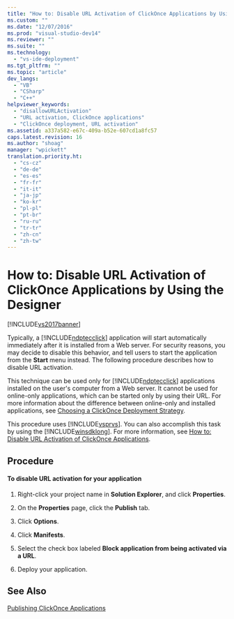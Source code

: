 ```yaml
---
title: "How to: Disable URL Activation of ClickOnce Applications by Using the Designer"
ms.custom: ""
ms.date: "12/07/2016"
ms.prod: "visual-studio-dev14"
ms.reviewer: ""
ms.suite: ""
ms.technology: 
  - "vs-ide-deployment"
ms.tgt_pltfrm: ""
ms.topic: "article"
dev_langs: 
  - "VB"
  - "CSharp"
  - "C++"
helpviewer_keywords: 
  - "disallowURLActivation"
  - "URL activation, ClickOnce applications"
  - "ClickOnce deployment, URL activation"
ms.assetid: a337a582-e67c-409a-b52e-607cd1a8fc57
caps.latest.revision: 16
ms.author: "shoag"
manager: "wpickett"
translation.priority.ht: 
  - "cs-cz"
  - "de-de"
  - "es-es"
  - "fr-fr"
  - "it-it"
  - "ja-jp"
  - "ko-kr"
  - "pl-pl"
  - "pt-br"
  - "ru-ru"
  - "tr-tr"
  - "zh-cn"
  - "zh-tw"
---
```

# How to: Disable URL Activation of ClickOnce Applications by Using the Designer
[!INCLUDE[vs2017banner](../code-quality/includes/vs2017banner.md)]

Typically, a [!INCLUDE[ndptecclick](../deployment/includes/ndptecclick_md.md)] application will start automatically immediately after it is installed from a Web server. For security reasons, you may decide to disable this behavior, and tell users to start the application from the **Start** menu instead. The following procedure describes how to disable URL activation.  
  
 This technique can be used only for [!INCLUDE[ndptecclick](../deployment/includes/ndptecclick_md.md)] applications installed on the user's computer from a Web server. It cannot be used for online-only applications, which can be started only by using their URL. For more information about the difference between online-only and installed applications, see [Choosing a ClickOnce Deployment Strategy](../deployment/choosing-a-clickonce-deployment-strategy.md).  
  
 This procedure uses [!INCLUDE[vsprvs](../code-quality/includes/vsprvs_md.md)]. You can also accomplish this task by using the [!INCLUDE[winsdklong](../deployment/includes/winsdklong_md.md)]. For more information, see [How to: Disable URL Activation of ClickOnce Applications](../deployment/how-to--disable-url-activation-of-clickonce-applications.md).  
  
## Procedure  
  
#### To disable URL activation for your application  
  
1.  Right-click your project name in **Solution Explorer**, and click **Properties**.  
  
2.  On the **Properties** page, click the **Publish** tab.  
  
3.  Click **Options**.  
  
4.  Click **Manifests**.  
  
5.  Select the check box labeled **Block application from being activated via a URL**.  
  
6.  Deploy your application.  
  
## See Also  
 [Publishing ClickOnce Applications](../deployment/publishing-clickonce-applications.md)